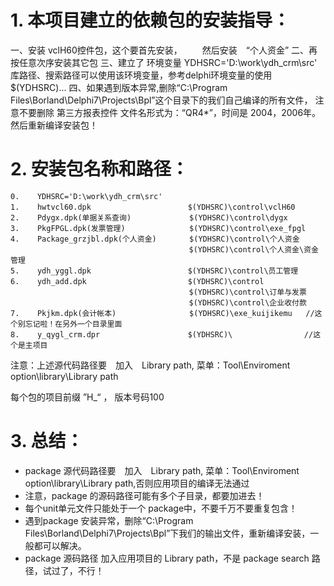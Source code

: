 
# 1. 本项目建立的依赖包的安装指导：

一、安装 vclH60控件包，这个要首先安装，
　　然后安装　“个人资金”
二、再按任意次序安装其它包
三、建立了 环境变量 YDHSRC='D:\work\ydh_crm\src'
    库路径、搜索路径可以使用该环境变量，参考delphi环境变量的使用
    $(YDHSRC)\...
四、如果遇到版本异常,删除“C:\Program Files\Borland\Delphi7\Projects\Bpl”这个目录下的我们自己编译的所有文件，
    注意不要删除 第三方报表控件 文件名形式为：“QR4*”，时间是 2004，2006年。
    然后重新编译安装包！
    
    
 # 2. 安装包名称和路径：
 ```
0.    YDHSRC='D:\work\ydh_crm\src'      
1.    hwtvcl60.dpk          　　　　　　　$(YDHSRC)\control\vclH60               
2.    Pdygx.dpk(单据关系查询)             $(YDHSRC)\control\dygx                
3.    PkgFPGL.dpk(发票管理)　　           $(YDHSRC)\control\exe_fpgl             
4.    Package_grzjbl.dpk(个人资金)    　　$(YDHSRC)\control\个人资金              
　　　　　　　　　　　　　　　　　　　　　     $(YDHSRC)\control\个人资金\资金管理
5.    ydh_yggl.dpk          　　　　　　　$(YDHSRC)\control\员工管理              
6.    ydh_add.dpk           　　　　　　　$(YDHSRC)\control                       
　　　　　　　　　　　　　　　　　　　　　     $(YDHSRC)\control\订单与发票
　　　　　　　　　　　　　　　　　　　　　     $(YDHSRC)\control\企业收付款
7.    Pkjkm.dpk(会计帐本)　　             $(YDHSRC)\exe_kuijikemu   //这个别忘记啦！在另外一个目录里面
8.    y_qygl_crm.dpr        　　　　　　　$(YDHSRC)\                //这个是主项目
```

注意：上述源代码路径要　加入　Library path,  菜单：Tool\Enviroment option\library\Library path

每个包的项目前缀 ”H_“  ， 版本号码100

# 3. 总结：
- package 源代码路径要　加入　Library path,  菜单：Tool\Enviroment option\library\Library path,否则应用项目的编译无法通过
- 注意，package 的源码路径可能有多个子目录，都要加进去！
- 每个unit单元文件只能处于一个 package中，不要千万不要重复包含！
- 遇到package 安装异常，删除“C:\Program Files\Borland\Delphi7\Projects\Bpl”下我们的输出文件，重新编译安装，一般都可以解决。
- package 源码路径 加入应用项目的 Library path，不是 package search 路径，试过了，不行！  
